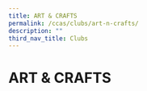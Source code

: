 ```yaml
---
title: ART & CRAFTS
permalink: /ccas/clubs/art-n-crafts/
description: ""
third_nav_title: Clubs
---
```

# ART & CRAFTS
